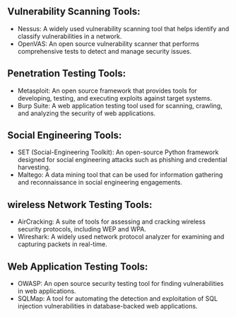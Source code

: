 ## Vulnerability Scanning Tools:
  -  Nessus: A widely used vulnerability scanning tool that helps identify and classify vulnerabilities in a network.
  - OpenVAS: An open source vulnerability scanner that performs comprehensive tests to detect and manage security issues.

## Penetration Testing Tools:
  - Metasploit: An open source framework that provides tools for developing, testing, and executing exploits against target systems.
  - Burp Suite: A web application testing tool used for scanning, crawling, and analyzing the security of web applications.

## Social Engineering Tools:
  - SET (Social-Engineering Toolkit): An open-source Python framework designed for social engineering attacks such as phishing and credential harvesting.
  - Maltego: A data mining tool that can be used for information gathering and reconnaissance in social engineering engagements.

## wireless Network Testing Tools:
 - AirCracking: A suite of tools for assessing and cracking wireless security protocols, including WEP and WPA.
 - Wireshark: A widely used network protocol analyzer for examining and capturing packets in real-time.

## Web Application Testing Tools:
 - OWASP: An open source security testing tool for finding vulnerabilities in web applications.
 - SQLMap: A tool for automating the detection and exploitation of SQL injection vulnerabilities in database-backed web applications.
